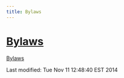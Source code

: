 ```yaml
---
title: Bylaws
---
```




# [Bylaws](PIFbylaws.pdf) 

[Bylaws](PIFbylaws.pdf) 


<!-- hhmts start -->Last modified: Tue Nov 11 12:48:40 EST 2014 <!-- hhmts end -->
